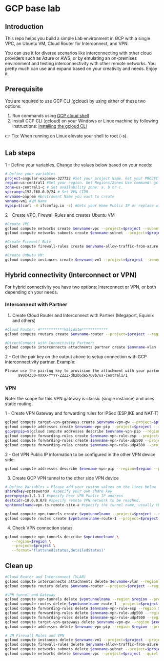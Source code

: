 # GCP base lab

## Introduction

This repo helps you build a simple Lab environment in GCP with a single VPC, an Ubuntu VM, Cloud Router for Interconnect, and VPN.

You can use it for diverse scenarios like interconnecting with other cloud providers such as Azure or AWS, or by emulating an on-premises environment and testing interconnectivity with other remote networks. You pretty much can use and expand based on your creativity and needs. Enjoy it.

## Prerequisite

You are required to use GCP CLI (gcloud) by using either of these two options:

1) Run commands using [GCP cloud shell](https://shell.cloud.google.com)
2) Install GCP CLI (gcloud) on your Windows or Linux machine by following instructions: [Installing the gcloud CLI](https://cloud.google.com/sdk/docs/install)

:point_right: Tip: When running on Linux elevate your shell to root (-s).

## Lab steps

1 - Define your variables. Change the values below based on your needs:

```bash
# Define your variables
project=angular-expanse-327722 #Set your project Name. Get your PROJECT_ID use command: gcloud projects list 
region=us-central1 #Set your region. Get Regions/Zones Use command: gcloud compute zones list
zone=us-central1-c # Set availability zone: a, b or c.
vpcrange=192.168.0.0/24 # Set VPN CIDR
envname=onprem #Enviroment Name you want to create
vmname=vm1 #VM Name
mypip=$(curl -4 ifconfig.io -s) #Gets your Home Public IP or replace with that information. It will add it to the Firewall Rule for remote access to your VM.
```

2 - Create VPC, Firewall Rules and creates Ubuntu VM

```bash
#Create VPC
gcloud compute networks create $envname-vpc --project=$project --subnet-mode=custom --mtu=1460 --bgp-routing-mode=regional
gcloud compute networks subnets create $envname-subnet --project=$project --range=$vpcrange --network=$envname-vpc --region=$region

#Create Firewall Rule
gcloud compute firewall-rules create $envname-allow-traffic-from-azure --network $envname-vpc --allow tcp,udp,icmp --source-ranges 192.168.0.0/16,10.0.0.0/8,172.16.0.0/16,35.235.240.0/20,$mypip/32 --project=$project

#Create Unbutu VM:
gcloud compute instances create $envname-vm1 --project=$project --zone=$zone --machine-type=f1-micro --network-interface=subnet=$envname-subnet,network-tier=PREMIUM --image=ubuntu-1804-bionic-v20220126 --image-project=ubuntu-os-cloud --boot-disk-size=10GB --boot-disk-type=pd-balanced --boot-disk-device-name=$envname-vm1 
```

## Hybrid connectivity (Interconnect or VPN)

For hybrid connectivity you have two options: Interconnect or VPN, or both depending on your needs.

### Interconnect with Partner

1) Create Cloud Router and Interconnect with Partner (Megaport, Equinix and others)

```bash
#Cloud Router: #***********Validate************
gcloud compute routers create $envname-router --project=$project --region=$region --network=$envname-vpc --asn=16550

#DirectConnect with Connectivity Partner:
gcloud compute interconnects attachments partner create $envname-vlan --region $region --edge-availability-domain availability-domain-1 --router $envname-router --admin-enabled --project=$project

```

2 - Get the pair key on the output above to setup connection with GCP interconnectivity partner. Example:

```bash
Please use the pairing key to provision the attachment with your partner:
      890c4350-XXXX-YYYY-ZZZZ-db2b6de5768b/us-central1/1
```

### VPN

Note: the scope for this VPN gateway is classic (single instance) and uses static routing.

1 - Create VPN Gateway and forwarding rules for IPSec (ESP,IKE and NAT-T)

```bash
gcloud compute target-vpn-gateways create $envname-vpn-gw --project=$project --region=$region --network=$envname-vpc 
gcloud compute addresses create $envname-vpn-pip --project=$project --region=$region
gcpvpnpip=$(gcloud compute addresses describe $envname-vpn-pip --region=$region --project=$project --format='value(address)')
gcloud compute forwarding-rules create $envname-vpn-rule-esp --project=$project --region=$region --address=$gcpvpnpip --ip-protocol=ESP --target-vpn-gateway=$envname-vpn-gw 
gcloud compute forwarding-rules create $envname-vpn-rule-udp500 --project=$project --region=$region --address=$gcpvpnpip --ip-protocol=UDP --ports=500 --target-vpn-gateway=$envname-vpn-gw 
gcloud compute forwarding-rules create $envname-vpn-rule-udp4500 --project=$project --region=$region --address=$gcpvpnpip --ip-protocol=UDP --ports=4500 --target-vpn-gateway=$envname-vpn-gw
```

2 - Get VPN Public IP information to be configured in the other VPN device side:

```bash
gcloud compute addresses describe $envname-vpn-pip --region=$region --project=$project --format='value(address)'
```

3) Create GCP VPN tunnel to the other side VPN device

```bash
# Define Variables = Please add your custom values on the lines below
sharedkey=@password@  #specify your own share key
peervpnpip=1.1.1.1 #specify Peer VPN Public IP address
destcidr=10.0.0.0/8 #specify remote VPN network to be reached.
vpntunnelname=vpn-to-remote-site-a #specify the tunnel name, usually the remote site name.

gcloud compute vpn-tunnels create $vpntunnelname --project=$project --region=$region --peer-address=$peervpnpip --shared-secret=$sharedkey --ike-version=2 --local-traffic-selector=0.0.0.0/0 --remote-traffic-selector=0.0.0.0/0 --target-vpn-gateway=$envname-vpn-gw 
gcloud compute routes create $vpntunnelname-route-1 --project=$project --network=$envname-vpc --priority=1000 --destination-range=$destcidr --next-hop-vpn-tunnel=$vpntunnelname --next-hop-vpn-tunnel-region=$region
```

4) Check VPN connection status

```bash
gcloud compute vpn-tunnels describe $vpntunnelname \
   --region=$region \
   --project=$project \
   --format='flattened(status,detailedStatus)'
```

## Clean up

```bash
#Cloud Router and Interconnect (VLAN)
gcloud compute interconnects attachments delete $envname-vlan --region $region --project=$project --quiet
gcloud compute routers delete $envname-router --project=$project --region=$region --project=$project  --quiet

#VPN tunnel and Gateway
gcloud compute vpn-tunnels delete $vpntunnelname --region $region --project=$project  --quiet
gcloud compute routes delete $vpntunnelname-route-1 --project=$project  --quiet
gcloud compute forwarding-rules delete $envname-vpn-rule-esp --region $region --project=$project  --quiet
gcloud compute forwarding-rules delete $envname-vpn-rule-udp500 --region $region --project=$project  --quiet
gcloud compute forwarding-rules delete $envname-vpn-rule-udp4500 --region $region --project=$project  --quiet
gcloud compute target-vpn-gateways delete $envname-vpn-gw --region $region --project=$project --quiet
gcloud compute addresses delete $envname-vpn-pip --region $region --project=$project --quiet

# VM Firewall Rules and VPN
gcloud compute instances delete $envname-vm1 --project=$project --project=$project --zone=$zone --quiet
gcloud compute firewall-rules delete $envname-allow-traffic-from-azure --project=$project --quiet
gcloud compute networks subnets delete $envname-subnet --project=$project --region=$region --quiet
gcloud compute networks delete $envname-vpc --project=$project --quiet
```
